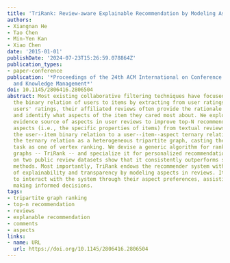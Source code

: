 ```yaml
---
title: 'TriRank: Review-aware Explainable Recommendation by Modeling Aspects'
authors:
- Xiangnan He
- Tao Chen
- Min-Yen Kan
- Xiao Chen
date: '2015-01-01'
publishDate: '2024-07-23T15:26:59.078864Z'
publication_types:
- paper-conference
publication: '*Proceedings of the 24th ACM International on Conference on Information
  and Knowledge Management*'
doi: 10.1145/2806416.2806504
abstract: Most existing collaborative filtering techniques have focused on modeling
  the binary relation of users to items by extracting from user ratings. Aside from
  users' ratings, their affiliated reviews often provide the rationale for their ratings
  and identify what aspects of the item they cared most about. We explore the rich
  evidence source of aspects in user reviews to improve top-N recommendation. By extracting
  aspects (i.e., the specific properties of items) from textual reviews, we enrich
  the user--item binary relation to a user--item--aspect ternary relation. We model
  the ternary relation as a heterogeneous tripartite graph, casting the recommendation
  task as one of vertex ranking. We devise a generic algorithm for ranking on tripartite
  graphs -- TriRank -- and specialize it for personalized recommendation. Experiments
  on two public review datasets show that it consistently outperforms state-of-the-art
  methods. Most importantly, TriRank endows the recommender system with a higher degree
  of explainability and transparency by modeling aspects in reviews. It allows users
  to interact with the system through their aspect preferences, assisting users in
  making informed decisions.
tags:
- tripartite graph ranking
- top-n recommendation
- reviews
- explanable recommendation
- comments
- aspects
links:
- name: URL
  url: https://doi.org/10.1145/2806416.2806504
---
```

